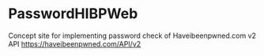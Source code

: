 # PasswordHIBPWeb
Concept site for implementing password check of Haveibeenpwned.com v2 API
https://haveibeenpwned.com/API/v2
